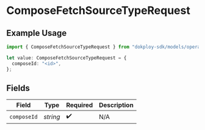 # ComposeFetchSourceTypeRequest

## Example Usage

```typescript
import { ComposeFetchSourceTypeRequest } from "dokploy-sdk/models/operations";

let value: ComposeFetchSourceTypeRequest = {
  composeId: "<id>",
};
```

## Fields

| Field              | Type               | Required           | Description        |
| ------------------ | ------------------ | ------------------ | ------------------ |
| `composeId`        | *string*           | :heavy_check_mark: | N/A                |